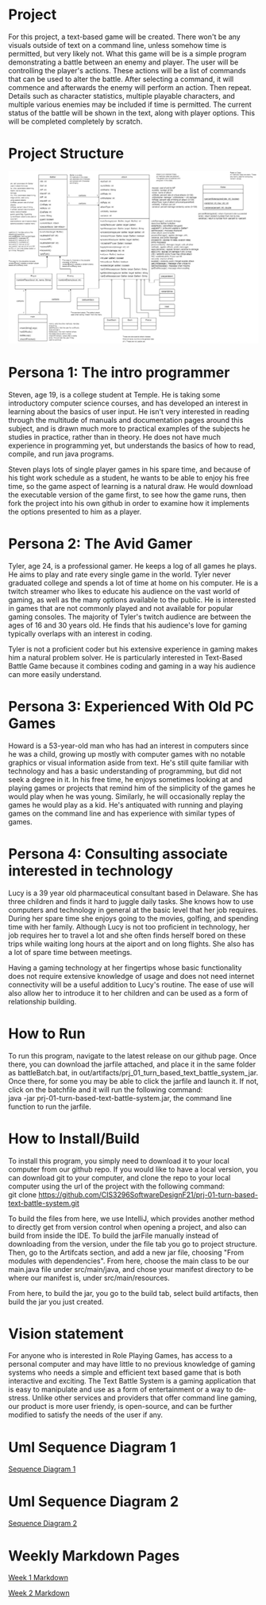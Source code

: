 # Project 

For this project, a text-based game will be created. There won't be any visuals outside of text on a command line, unless somehow time is permitted, but very likely not. What this game will be is a simple program demonstrating a battle between an enemy and player. The user will be controlling the player's actions. These actions will be a list of commands that can be used to alter the battle. After selecting a command, it will commence and afterwards the enemy will perform an action. Then repeat. Details such as character statistics, multiple playable characters, and multiple various enemies may be included if time is permitted. The current status of the battle will be shown in the text, along with player options. This will be completed completely by scratch.

# Project Structure

![UML Class Diagram](RPG.jpg)

# Persona 1: The intro programmer
Steven, age 19, is a college student at Temple.  He is taking some introductory computer science courses, and has developed
an interest in learning about the basics of user input.  He isn't very interested in reading through the multitude of manuals
and documentation pages around this subject, and is drawn much more to practical examples of the subjects he studies in 
practice, rather than in theory.  He does not have much experience in programming yet, but understands the basics of how to read,
compile, and run java programs.  

Steven plays lots of single player games in his spare time, and because of his tight work schedule as a student, he wants to be able to enjoy his free time, so the game aspect
of learning is a natural draw.  He would download the executable version of the game first, to see how the game runs, then
fork the project into his own github in order to examine how it implements the options presented to him as a player.

# Persona 2: The Avid Gamer
Tyler, age 24, is a professional gamer. He keeps a log of all games he plays. He aims to play and rate every single game in the world. Tyler never graduated college and spends a lot of time at home on his computer. He is a twitch streamer who likes to educate his audience on the vast world of gaming, as well as the many options available to the public. He is interested in games that are not commonly played and not available for popular gaming consoles. The majority of Tyler's twitch audience are between the ages of 16 and 30 years old. He finds that his audience's love for gaming typically overlaps with an interest in coding. 

Tyler is not a proficient coder but his extensive experience in gaming makes him a natural problem solver. He is particularly interested in Text-Based Battle Game because it combines coding and gaming in a way his audience can more easily understand.

# Persona 3: Experienced With Old PC Games
Howard is a 53-year-old man who has had an interest in computers since he was a child, growing up mostly with computer games
with no notable graphics or visual information aside from text. He's still quite familiar with technology and has a basic
understanding of programming, but did not seek a degree in it. In his free time, he enjoys sometimes looking at and playing
games or projects that remind him of the simplicity of the games he would play when he was young. Similarly, he will
occasionally replay the games he would play as a kid. He's antiquated with running and playing games on the command line
and has experience with similar types of games.

# Persona 4: Consulting associate interested in technology
Lucy is a 39 year old pharmaceutical consultant based in Delaware. She has three children and finds it hard to juggle daily tasks. She knows how to use computers and technology in general at the basic level that her job requires. During her spare time she enjoys going to the movies, golfing, and spending time with her family. Although Lucy is not too proficient in technology, her job requires her to travel a lot and she often finds herself bored on these trips while waiting long hours at the aiport and on long flights. She also has a lot of spare time between meetings.

Having a gaming technology at her fingertips whose basic functionality does not require extensive knowledge of usage and does not need internet connectivity will be a useful addition to Lucy's routine. The ease of use will also allow her to introduce it to her children and can be used as a form of relationship building.

# How to Run
To run this program, navigate to the latest release on our github page.  Once there, you can download the jarfile attached,
and place it in the same folder as battleBatch.bat, in out/artifacts/prj_01_turn_based_text_battle_system_jar.  Once there, 
for some you may be able to click the jarfile and launch it.  If not, click on the batchfile and it will run the following command: \
java -jar prj-01-turn-based-text-battle-system.jar, the command line function to run the jarfile.

# How to Install/Build

To install this program, you simply need to download it to your local computer from our github repo.  If you would like to 
have a local version, you can download git to your computer, and clone the repo to your local computer using the url of the
project with the following command: \
git clone https://github.com/CIS3296SoftwareDesignF21/prj-01-turn-based-text-battle-system.git

To build the files from here, we use IntelliJ, which provides another method to directly get from version control when opening
a project, and also can build from inside the IDE.  To build the jarFile manually instead of downloading from the version, under 
the file tab you go to project structure.  Then, go to the Artifcats section, and add a new jar file, choosing "From modules with dependencies".
From here, choose the main class to be our main.java file under src/main/java, and chose your manifest directory to be where our
manifest is, under src/main/resources. 

From here, to build the jar, you go to the build tab, select build artifacts, then build the jar you just created.  


[comment]: <> (employ to create our jarFile is to use our IDE of choice to add it as an artifact, but we are working on creating an executable)

[comment]: <> (version of the project soon.  At that stage, you will simply need to download and run it by clicking on it in your file explorer.)

# Vision statement

For anyone who is interested in Role Playing Games, has access to a personal computer and may have little to no previous knowledge of gaming systems who needs a simple and efficient text based game that is both interactive and exciting. The Text Battle System is a gaming application that is easy to manipulate and use as a form of entertainment or a way to de-stress. Unlike other services and providers that offer command line gaming, our product is more user friendy, is open-source, and can be further modified to satisfy the needs of the user if any.


# Uml Sequence Diagram 1

[Sequence Diagram 1](UML%20Sequence%20Diagram%201.png)

# Uml Sequence Diagram 2

[Sequence Diagram 2](UML%20sequence%20diagram%202.png)

# Weekly Markdown Pages

[Week 1 Markdown](Week1.md)

[Week 2 Markdown](Week2.md)
